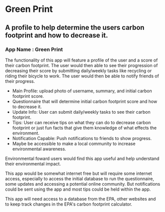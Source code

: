 # Green Print

## A profile to help determine the users carbon footprint and how to decrease it.

### App Name : Green Print

The functionality of this app will feature a profile of the user and a score of their carbon footprint. The user would then able to see their progression of decreasing their score by submitting daily/weekly tasks like recycling or riding their bicycle to work. The user would then be able to notify friends of their progress. 
+ Main Profile: upload photo of username, summary, and initial carbon footprint score.
+ Questionnaire that will determine initial carbon footprint score and how to decrease it. 
+ Update Info: User can submit daily/weekly tasks to see their carbon footprint.
+ Tips: User can receive tips on what they can do to decrease carbon footprint or just fun facts that give them knowledge of what effects the environment. 
+ Notification Capable: Push notifications to friends to show progress.
+ Maybe be accessible to make a local community to increase environmental awareness.

Environmental foward users would find this app useful and help understand their environmental impact.

This app would be somewhat internet free but will require some internet access, especially to access the initial database to run the questionnaire, some updates and accessing a potential online community. But notifications could be sent using the app and most tips could be held within the app.

This app will need access to a database from the EPA, other websites and to keep track changes in the EPA's carbon footprint calculator.

  
